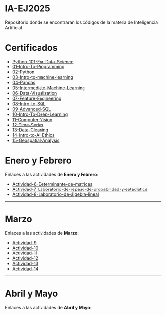 # IA-EJ2025
Repositorio donde se encontraran los códigos de la materia de Inteligencia Artificial

# Certificados
- [Python-101-For-Data-Science](./Certificados/Python%20101%20for%20Data%20Science.pdf)
- [01-Intro-To-Programming](./Certificados/01-Intro_to_Programming.pdf)
- [02-Python](./Certificados/02-Python.pdf)
- [03-Intro-to-machine-learning](./Certificados/03-Intro_to_Machine_Learning.pdf)
- [04-Pandas](./Certificados/04-Pandas.pdf)
- [05-Intermediate-Machine-Learning](./Certificados/05-Intermediate_Machine_Learning.pdf)
- [06-Data-Visualization](./Certificados/06-Data_Visualization.pdf)
- [07-Feature-Engineering](./Certificados/07-Feature_Engineering.pdf)
- [08-Intro-to-SQL](./Certificados/08-Intro_to_SQL.pdf)
- [09-Advanced-SQL](./Certificados/09-Advanced_SQL.pdf)
- [10-Intro-To-Deep-Learning](./Certificados/10-Intro_to_Deep_Learning.pdf)
- [11-Computer-Vision](./Certificados/11-Computer_Vision.pdf)
- [12-Time-Series](./Certificados/12-Time_Series.pdf)
- [13-Data-Cleaning](./Certificados/13-Data_Cleaning.pdf)
- [14-Intro-to-AI-Ethics](./Certificados/14-Intro_to_AI_Ethics.pdf)
- [15-Geospatial-Analysis](./Certificados/15-Geospatial_Analysis.pdf)


# Enero y Febrero
Enlaces a las actividades de **Enero y Febrero**:

- [Actividad-6-Determinante-de-matrices](./Actividades/Actividad6_Determinantes_de_Matrices.pdf)
- [Actividad-7-Laboratorio-de-repaso-de-probabilidad-y-estadistica](./Actividades/Act%207%20Laboratorio%20de%20Repaso%20de%20Probabilidad%20y%20Estadística.pdf)
- [Actividad-8-Laboratorio-de-álgebra-lineal](./Actividades/Act_8__Laboratorio_de_Álgebra_Lineal.pdf)



---

# Marzo
Enlaces a las actividades de **Marzo**:

- [Actividad-9](./Actividades/Actividad_10/Actividad_10_Reporte.pdf)
- [Actividad-10](./Actividades/Actividad_10/Actividad_10_Reporte.pdf)
- [Actividad-11](./Actividades/Actividad_11/Actividad_11_Reporte.pdf)
- [Actividad-12](./Actividades/Actividad_12/Actividad_12.pdf)
- [Actividad-13](./Actividades/Actividad_13/Actividad_13.pdf)
- [Actividad-14](./Actividades/Actividad_14/Actividad_14.pdf)


---

# Abril y Mayo
Enlaces a las actividades de **Abril y Mayo**: